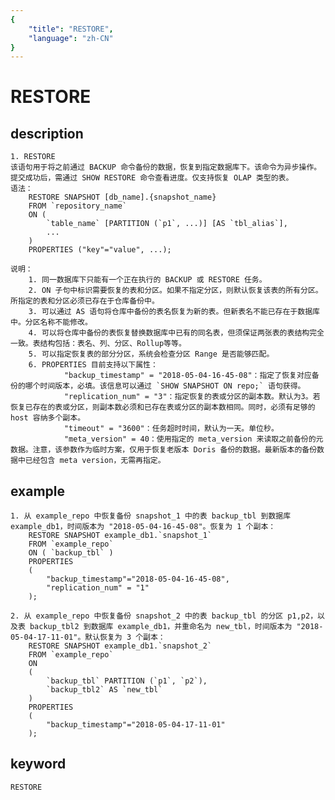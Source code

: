 ```yaml
---
{
    "title": "RESTORE",
    "language": "zh-CN"
}
---
```


<!-- 
Licensed to the Apache Software Foundation (ASF) under one
or more contributor license agreements.  See the NOTICE file
distributed with this work for additional information
regarding copyright ownership.  The ASF licenses this file
to you under the Apache License, Version 2.0 (the
"License"); you may not use this file except in compliance
with the License.  You may obtain a copy of the License at

  http://www.apache.org/licenses/LICENSE-2.0

Unless required by applicable law or agreed to in writing,
software distributed under the License is distributed on an
"AS IS" BASIS, WITHOUT WARRANTIES OR CONDITIONS OF ANY
KIND, either express or implied.  See the License for the
specific language governing permissions and limitations
under the License.
-->

# RESTORE

## description

    1. RESTORE
    该语句用于将之前通过 BACKUP 命令备份的数据，恢复到指定数据库下。该命令为异步操作。提交成功后，需通过 SHOW RESTORE 命令查看进度。仅支持恢复 OLAP 类型的表。
    语法：
        RESTORE SNAPSHOT [db_name].{snapshot_name}
        FROM `repository_name`
        ON (
            `table_name` [PARTITION (`p1`, ...)] [AS `tbl_alias`],
            ...
        )
        PROPERTIES ("key"="value", ...);
            
    说明：
        1. 同一数据库下只能有一个正在执行的 BACKUP 或 RESTORE 任务。
        2. ON 子句中标识需要恢复的表和分区。如果不指定分区，则默认恢复该表的所有分区。所指定的表和分区必须已存在于仓库备份中。
        3. 可以通过 AS 语句将仓库中备份的表名恢复为新的表。但新表名不能已存在于数据库中。分区名称不能修改。
        4. 可以将仓库中备份的表恢复替换数据库中已有的同名表，但须保证两张表的表结构完全一致。表结构包括：表名、列、分区、Rollup等等。
        5. 可以指定恢复表的部分分区，系统会检查分区 Range 是否能够匹配。
        6. PROPERTIES 目前支持以下属性：
                "backup_timestamp" = "2018-05-04-16-45-08"：指定了恢复对应备份的哪个时间版本，必填。该信息可以通过 `SHOW SNAPSHOT ON repo;` 语句获得。
                "replication_num" = "3"：指定恢复的表或分区的副本数。默认为3。若恢复已存在的表或分区，则副本数必须和已存在表或分区的副本数相同。同时，必须有足够的 host 容纳多个副本。
                "timeout" = "3600"：任务超时时间，默认为一天。单位秒。
                "meta_version" = 40：使用指定的 meta_version 来读取之前备份的元数据。注意，该参数作为临时方案，仅用于恢复老版本 Doris 备份的数据。最新版本的备份数据中已经包含 meta version，无需再指定。

## example

    1. 从 example_repo 中恢复备份 snapshot_1 中的表 backup_tbl 到数据库 example_db1，时间版本为 "2018-05-04-16-45-08"。恢复为 1 个副本：
        RESTORE SNAPSHOT example_db1.`snapshot_1`
        FROM `example_repo`
        ON ( `backup_tbl` )
        PROPERTIES
        (
            "backup_timestamp"="2018-05-04-16-45-08",
            "replication_num" = "1"
        );
        
    2. 从 example_repo 中恢复备份 snapshot_2 中的表 backup_tbl 的分区 p1,p2，以及表 backup_tbl2 到数据库 example_db1，并重命名为 new_tbl，时间版本为 "2018-05-04-17-11-01"。默认恢复为 3 个副本：
        RESTORE SNAPSHOT example_db1.`snapshot_2`
        FROM `example_repo`
        ON
        (
            `backup_tbl` PARTITION (`p1`, `p2`),
            `backup_tbl2` AS `new_tbl`
        )
        PROPERTIES
        (
            "backup_timestamp"="2018-05-04-17-11-01"
        );

## keyword

    RESTORE
